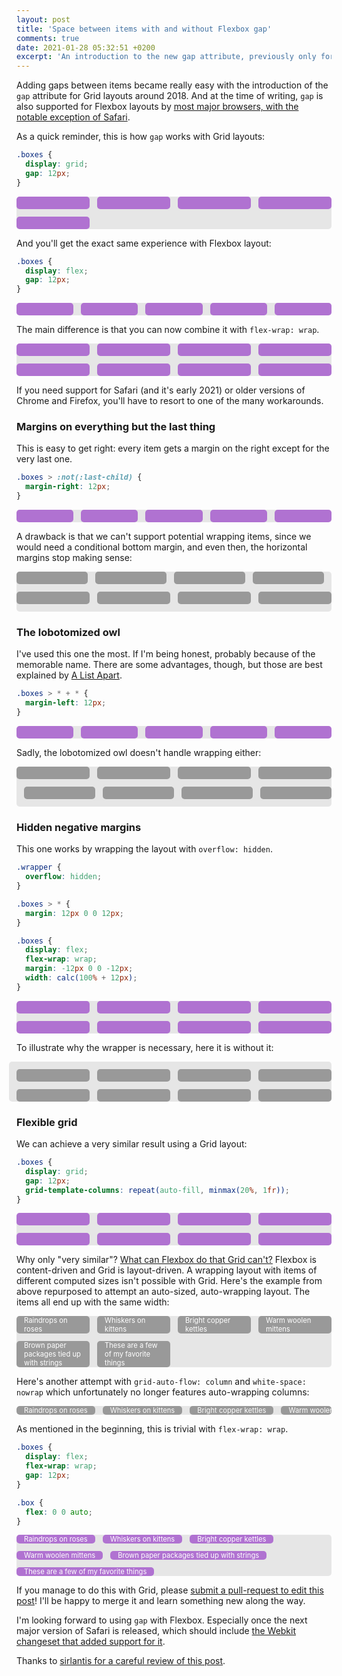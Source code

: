```yaml
---
layout: post
title: 'Space between items with and without Flexbox gap'
comments: true
date: 2021-01-28 05:32:51 +0200
excerpt: 'An introduction to the new gap attribute, previously only for Grid layouts, now also available for Flex layouts with almost full support in 2021. Includes a quick look at how developers have worked their way around this before, and probably still have to today.'
---
```


Adding gaps between items became really easy with the introduction of the `gap` attribute for Grid layouts around 2018. And at the time of writing, `gap` is also supported for Flexbox layouts by [most major browsers, with the notable exception of Safari](https://caniuse.com/flexbox-gap).

As a quick reminder, this is how `gap` works with Grid layouts:

```css
.boxes {
  display: grid;
  gap: 12px;
}
```

<div class="boxes boxes--wrap boxes--flexible-grid">
  <div class="box"></div>
  <div class="box"></div>
  <div class="box"></div>
  <div class="box"></div>
  <div class="box"></div>
</div>

<aside class="no-support-warning">
  Your browser does not support the <code>gap</code> property in Flexbox layouts. The examples using it wont't make sense. You have been warned. Support checked following ideas from <a style="color: white; font-weight: bold;" href="https://ishadeed.com/article/flexbox-gap/">Ahmad Shadeed</a>.
</aside>

And you'll get the exact same experience with Flexbox layout:

```css
.boxes {
  display: flex;
  gap: 12px;
}
```

<div class="boxes boxes--gap">
  <div class="box"></div>
  <div class="box"></div>
  <div class="box"></div>
  <div class="box"></div>
  <div class="box"></div>
</div>

The main difference is that you can now combine it with `flex-wrap: wrap`.

<div class="boxes boxes--gap boxes--wrap">
  <div class="box"></div>
  <div class="box"></div>
  <div class="box"></div>
  <div class="box"></div>
  <div class="box"></div>
  <div class="box"></div>
  <div class="box"></div>
  <div class="box"></div>
</div>

If you need support for Safari (and it's early 2021) or older versions of Chrome and Firefox, you'll have to resort to one of the many workarounds.

### Margins on everything but the last thing

This is easy to get right: every item gets a margin on the right except for the very last one.

```css
.boxes > :not(:last-child) {
  margin-right: 12px;
}
```

<div class="boxes boxes--last-child">
  <div class="box"></div>
  <div class="box"></div>
  <div class="box"></div>
  <div class="box"></div>
  <div class="box"></div>
</div>

A drawback is that we can't support potential wrapping items, since we would need a conditional bottom margin, and even then, the horizontal margins stop making sense:

<div class="boxes boxes--last-child boxes--wrap">
  <div class="box box--bad"></div>
  <div class="box box--bad"></div>
  <div class="box box--bad"></div>
  <div class="box box--bad"></div>
  <div class="box box--bad"></div>
  <div class="box box--bad"></div>
  <div class="box box--bad"></div>
  <div class="box box--bad"></div>
</div>

### The lobotomized owl

I've used this one the most. If I'm being honest, probably because of the memorable name. There are some advantages, though, but those are best explained by [A List Apart](https://alistapart.com/article/axiomatic-css-and-lobotomized-owls/).

```css
.boxes > * + * {
  margin-left: 12px;
}
```

<div class="boxes boxes--lobotomized-owl">
  <div class="box"></div>
  <div class="box"></div>
  <div class="box"></div>
  <div class="box"></div>
  <div class="box"></div>
</div>

Sadly, the lobotomized owl doesn't handle wrapping either:

<div class="boxes boxes--lobotomized-owl boxes--wrap">
  <div class="box box--bad"></div>
  <div class="box box--bad"></div>
  <div class="box box--bad"></div>
  <div class="box box--bad"></div>
  <div class="box box--bad"></div>
  <div class="box box--bad"></div>
  <div class="box box--bad"></div>
  <div class="box box--bad"></div>
</div>

### Hidden negative margins

This one works by wrapping the layout with `overflow: hidden`.

```css
.wrapper {
  overflow: hidden;
}

.boxes > * {
  margin: 12px 0 0 12px;
}

.boxes {
  display: flex;
  flex-wrap: wrap;
  margin: -12px 0 0 -12px;
  width: calc(100% + 12px);
}
```

<div class="boxes-wrapper--negative-margins">
  <div class="boxes boxes--wrap boxes--negative-margins">
    <div class="box"></div>
    <div class="box"></div>
    <div class="box"></div>
    <div class="box"></div>
    <div class="box"></div>
    <div class="box"></div>
    <div class="box"></div>
    <div class="box"></div>
  </div>
</div>

To illustrate why the wrapper is necessary, here it is without it:

<div style="height: 12px;"><!-- Offset the negative margins of the example --></div>
<div class="boxes boxes--wrap boxes--negative-margins">
  <div class="box box--bad"></div>
  <div class="box box--bad"></div>
  <div class="box box--bad"></div>
  <div class="box box--bad"></div>
  <div class="box box--bad"></div>
  <div class="box box--bad"></div>
  <div class="box box--bad"></div>
  <div class="box box--bad"></div>
</div>

### Flexible grid

We can achieve a very similar result using a Grid layout:

```css
.boxes {
  display: grid;
  gap: 12px;
  grid-template-columns: repeat(auto-fill, minmax(20%, 1fr));
}
```

<div class="boxes boxes--wrap boxes--flexible-grid">
  <div class="box"></div>
  <div class="box"></div>
  <div class="box"></div>
  <div class="box"></div>
  <div class="box"></div>
  <div class="box"></div>
  <div class="box"></div>
  <div class="box"></div>
</div>

Why only "very similar"? [What can Flexbox do that Grid can't?](https://github.com/rachelandrew/cssgrid-ama/issues/15) Flexbox is content-driven and Grid is layout-driven. A wrapping layout with items of different computed sizes isn't possible with Grid. Here's the example from above repurposed to attempt an auto-sized, auto-wrapping layout. The items all end up with the same width:

<div class="boxes boxes--flexible-grid boxes--flex-exclusive-grid">
  <div class="box box--bad">Raindrops on roses</div>
  <div class="box box--bad">Whiskers on kittens</div>
  <div class="box box--bad">Bright copper kettles</div>
  <div class="box box--bad">Warm woolen mittens</div>
  <div class="box box--bad">Brown paper packages tied up with strings</div>
  <div class="box box--bad">These are a few of my favorite things</div>
</div>

Here's another attempt with `grid-auto-flow: column` and `white-space: nowrap` which unfortunately no longer features auto-wrapping columns:

<div class="boxes boxes--flexible-grid boxes--flex-exclusive-grid-auto-flow">
  <div class="box box--bad">Raindrops on roses</div>
  <div class="box box--bad">Whiskers on kittens</div>
  <div class="box box--bad">Bright copper kettles</div>
  <div class="box box--bad">Warm woolen mittens</div>
  <div class="box box--bad">Brown paper packages tied up with strings</div>
  <div class="box box--bad">These are a few of my favorite things</div>
</div>

As mentioned in the beginning, this is trivial with `flex-wrap: wrap`.

```css
.boxes {
  display: flex;
  flex-wrap: wrap;
  gap: 12px;
}

.box {
  flex: 0 0 auto;
}
```

<div class="boxes boxes--gap boxes--flex-exclusive boxes--wrap">
  <div class="box">Raindrops on roses</div>
  <div class="box">Whiskers on kittens</div>
  <div class="box">Bright copper kettles</div>
  <div class="box">Warm woolen mittens</div>
  <div class="box">Brown paper packages tied up with strings</div>
  <div class="box">These are a few of my favorite things</div>
</div>

If you manage to do this with Grid, please <a href="{{ site.repository_url }}/blob/master/{{ page.path }}">submit a pull-request to edit this post</a>! I'll be happy to merge it and learn something new along the way.

I'm looking forward to using `gap` with Flexbox. Especially once the next major version of Safari is released, which should include [the Webkit changeset that added support for it](https://trac.webkit.org/changeset/267829/webkit).

Thanks to [sirlantis for a careful review of this post](https://github.com/fnune/fnune.github.io/pull/17).

<style>
.boxes {
  display: flex;
  border-radius: 5px;
  background-color: #e6e6e6;
}

.boxes--gap {
  gap: 12px;
}

.boxes--wrap {
  flex-wrap: wrap;
}

.boxes--flexible-grid {
  display: grid;
  gap: 12px;
  grid-template-columns: repeat(auto-fill, minmax(20%, 1fr));
}

.boxes--flex-exclusive .box,
.boxes--flex-exclusive-grid .box,
.boxes--flex-exclusive-grid-auto-flow .box {
  flex: 0 0 auto;
  padding: 0 12px;
  color: #ffffff;
  font-size: 80%;
  height: auto;
}

.boxes--flex-exclusive-grid-auto-flow {
  overflow-X: scroll;
  grid-template-columns: auto;
  grid-auto-flow: column;
}

.boxes--flex-exclusive-grid-auto-flow .box {
  white-space: nowrap;
}

.boxes--last-child > :not(:last-child) {
  margin-right: 12px;
}

.boxes--last-child.boxes--wrap > :not(:last-child) {
  margin-right: 12px;
  margin-bottom: 12px;
}

.boxes--lobotomized-owl > * + * {
  margin-left: 12px;
}

.boxes--lobotomized-owl.boxes--wrap > * + * {
  margin-left: 12px;
  margin-bottom: 12px;
}

.boxes-wrapper--negative-margins {
  border-radius: 5px;
  overflow: hidden;
}

.boxes--negative-margins {
  margin: -12px 0 0 -12px;
  width: calc(100% + 12px);
}

.boxes--negative-margins > * {
  margin: 12px 0 0 12px;
}

.box {
  flex: 1 1 20%;
  height: 20px;
  border-radius: 5px;
  background-color: #b072d1;
}

.box--bad {
  background-color: #999999;
}

.no-support-warning {
  visibility: hidden;
  position: absolute;
  background-color: #df5273;
  padding: 12px 20px;
  color: #ffffff;
}
</style>

<script type="text/javascript">
// https://ishadeed.com/article/flexbox-gap/
function isFlexGapSupported() {
  // create flex container with row-gap set
  var flex = document.createElement("div");
  flex.style.display = "flex";
  flex.style.flexDirection = "column";
  flex.style.rowGap = "1px";

  // create two, elements inside it
  flex.appendChild(document.createElement("div"));
  flex.appendChild(document.createElement("div"));

  // append to the DOM (needed to obtain scrollHeight)
  document.body.appendChild(flex);
  // flex container should be 1px high from the row-gap
  var isSupported = flex.scrollHeight === 1;
  flex.parentNode.removeChild(flex);

  return isSupported;
}

if (!isFlexGapSupported()) {
  var supportAlert = document.querySelector(".no-support-warning");
  supportAlert.style.visibility = 'visible';
  supportAlert.style.position = 'relative';
}
</script>
